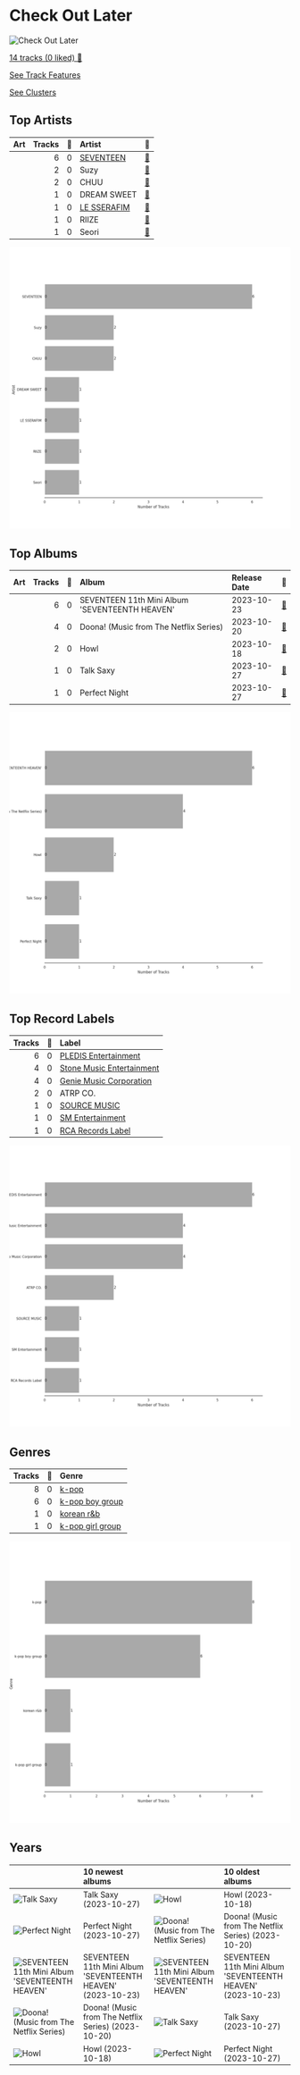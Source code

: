# Check Out Later


<img src="https://mosaic.scdn.co/640/ab67616d0000b273004951e81c300bdfe1634a39ab67616d0000b2735e352f6eccf8cb96d0b247ccab67616d0000b273c7dc72f7af6740281a52428fab67616d0000b273d07a54abba4f5060c2486e3c" alt="Check Out Later" width="100" />

[14 tracks (0 liked) 🔗](https://open.spotify.com/playlist/2FgMW8NMJOZgvHtvDOWBCe)

[See Track Features](audio_features.md)

[See Clusters](clusters/overview.md)

## Top Artists

| Art | Tracks | 💚 | Artist | 🔗 |
|:---|---:|---:|:---|:---|
| <img src="https://i.scdn.co/image/ab6761610000e5eb61916bb9f5c6a1a9ba1c9ab6" alt="" width="50" /> | 6 | 0 | [SEVENTEEN](../../artists/seventeen/overview.md) | [🔗](https://open.spotify.com/artist/7nqOGRxlXj7N2JYbgNEjYH) |
| <img src="https://i.scdn.co/image/ab67616d0000b273112b210accd05345a17a46f0" alt="" width="50" /> | 2 | 0 | Suzy | [🔗](https://open.spotify.com/artist/4U80LJd8sG6U9YTFP5izka) |
| <img src="https://i.scdn.co/image/ab6761610000e5ebf95ca0d8e757faaaa49fa380" alt="" width="50" /> | 2 | 0 | CHUU | [🔗](https://open.spotify.com/artist/1q86WVZhETqii5kKjEwYuB) |
| | 1 | 0 | DREAM SWEET | [🔗](https://open.spotify.com/artist/4gv7NsAIgFqPa53Ga04Z3A) |
| <img src="https://i.scdn.co/image/ab6761610000e5eb99752c006407988976248679" alt="" width="50" /> | 1 | 0 | [LE SSERAFIM](../../artists/le_sserafim/overview.md) | [🔗](https://open.spotify.com/artist/4SpbR6yFEvexJuaBpgAU5p) |
| <img src="https://i.scdn.co/image/ab6761610000e5eb82769da3f65ca711197322bc" alt="" width="50" /> | 1 | 0 | RIIZE | [🔗](https://open.spotify.com/artist/2jOm3cYujQx6o1dxuiuqaX) |
| <img src="https://i.scdn.co/image/ab6761610000e5ebbbca2e91d07d2c53e6610570" alt="" width="50" /> | 1 | 0 | Seori | [🔗](https://open.spotify.com/artist/2bWTIIQP9zaVc55RaMGu7e) |

![Bar chart of top 7 artists](../../images/playlists/check_out_later/artists.png)



## Top Albums

| Art | Tracks | 💚 | Album | Release Date | 🔗 |
|:---|---:|---:|:---|:---|:---|
| <img src="https://i.scdn.co/image/ab67616d0000b273d07a54abba4f5060c2486e3c" alt="" width="50" /> | 6 | 0 | SEVENTEEN 11th Mini Album 'SEVENTEENTH HEAVEN' | 2023-10-23 | [🔗](https://open.spotify.com/album/1rE0Gy69MFUh4GuXafWd0f) |
| <img src="https://i.scdn.co/image/ab67616d0000b273004951e81c300bdfe1634a39" alt="" width="50" /> | 4 | 0 | Doona! (Music from The Netflix Series) | 2023-10-20 | [🔗](https://open.spotify.com/album/351LvQJsNt4fvYdnvhzF9D) |
| <img src="https://i.scdn.co/image/ab67616d0000b273c7dc72f7af6740281a52428f" alt="" width="50" /> | 2 | 0 | Howl | 2023-10-18 | [🔗](https://open.spotify.com/album/4Dmzff19nSvZgWpgExga4d) |
| <img src="https://i.scdn.co/image/ab67616d0000b2738b2347cfc60cddd4836e5e01" alt="" width="50" /> | 1 | 0 | Talk Saxy | 2023-10-27 | [🔗](https://open.spotify.com/album/0XDt5xgg2nI1Gqmf6isfm0) |
| <img src="https://i.scdn.co/image/ab67616d0000b2735e352f6eccf8cb96d0b247cc" alt="" width="50" /> | 1 | 0 | Perfect Night | 2023-10-27 | [🔗](https://open.spotify.com/album/6Msc3BwzKZ5f5FXmKuUSu6) |

![Bar chart of top 5 albums](../../images/playlists/check_out_later/albums.png)

## Top Record Labels

| Tracks | 💚 | Label |
|---:|---:|:---|
| 6 | 0 | [PLEDIS Entertainment](../../labels/pledis_entertainment/overview.md) |
| 4 | 0 | [Stone Music Entertainment](../../labels/stone_music_entertainment/overview.md) |
| 4 | 0 | [Genie Music Corporation](../../labels/genie_music_corporation/overview.md) |
| 2 | 0 | ATRP CO. |
| 1 | 0 | [SOURCE MUSIC](../../labels/source_music/overview.md) |
| 1 | 0 | [SM Entertainment](../../labels/sm_entertainment/overview.md) |
| 1 | 0 | [RCA Records Label](../../labels/rca_records_label/overview.md) |

![Bar chart of top 7 record labels](../../images/playlists/check_out_later/labels.png)

## Genres

| Tracks | 💚 | Genre |
|---:|---:|:---|
| 8 | 0 | [k-pop](../../genres/k_pop/overview.md) |
| 6 | 0 | [k-pop boy group](../../genres/k_pop_boy_group/overview.md) |
| 1 | 0 | [korean r&b](../../genres/korean_r_b/overview.md) |
| 1 | 0 | [k-pop girl group](../../genres/k_pop_girl_group/overview.md) |

![Bar chart of top 4 genres](../../images/playlists/check_out_later/genres.png)

## Years





| ​ | 10 newest albums | ​​ | 10 oldest albums |
|:---|:---|:---|:---|
| <img src="https://i.scdn.co/image/ab67616d0000b2738b2347cfc60cddd4836e5e01" alt="Talk Saxy" width="50" /> | Talk Saxy (2023-10-27) | <img src="https://i.scdn.co/image/ab67616d0000b273c7dc72f7af6740281a52428f" alt="Howl" width="50" /> | Howl (2023-10-18) |
| <img src="https://i.scdn.co/image/ab67616d0000b2735e352f6eccf8cb96d0b247cc" alt="Perfect Night" width="50" /> | Perfect Night (2023-10-27) | <img src="https://i.scdn.co/image/ab67616d0000b273004951e81c300bdfe1634a39" alt="Doona! (Music from The Netflix Series)" width="50" /> | Doona! (Music from The Netflix Series) (2023-10-20) |
| <img src="https://i.scdn.co/image/ab67616d0000b273d07a54abba4f5060c2486e3c" alt="SEVENTEEN 11th Mini Album &#x27;SEVENTEENTH HEAVEN&#x27;" width="50" /> | SEVENTEEN 11th Mini Album 'SEVENTEENTH HEAVEN' (2023-10-23) | <img src="https://i.scdn.co/image/ab67616d0000b273d07a54abba4f5060c2486e3c" alt="SEVENTEEN 11th Mini Album &#x27;SEVENTEENTH HEAVEN&#x27;" width="50" /> | SEVENTEEN 11th Mini Album 'SEVENTEENTH HEAVEN' (2023-10-23) |
| <img src="https://i.scdn.co/image/ab67616d0000b273004951e81c300bdfe1634a39" alt="Doona! (Music from The Netflix Series)" width="50" /> | Doona! (Music from The Netflix Series) (2023-10-20) | <img src="https://i.scdn.co/image/ab67616d0000b2738b2347cfc60cddd4836e5e01" alt="Talk Saxy" width="50" /> | Talk Saxy (2023-10-27) |
| <img src="https://i.scdn.co/image/ab67616d0000b273c7dc72f7af6740281a52428f" alt="Howl" width="50" /> | Howl (2023-10-18) | <img src="https://i.scdn.co/image/ab67616d0000b2735e352f6eccf8cb96d0b247cc" alt="Perfect Night" width="50" /> | Perfect Night (2023-10-27) |